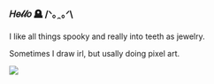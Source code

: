 ### 𝐻𝑒𝓁𝓁𝑜 🪦 /ᐠ｡ꞈ｡ᐟ\

I like all things spooky and really into teeth as jewelry.

Sometimes I draw irl, but usally doing pixel art.

<!--
**chaottic/chaottic** is a ✨ _special_ ✨ repository because its `README.md` (this file) appears on your GitHub profile.

Here are some ideas to get you started:

- 🔭 I’m currently working on ...
- 🌱 I’m currently learning ...
- 👯 I’m looking to collaborate on ...
- 🤔 I’m looking for help with ...
- 💬 Ask me about ...
- 📫 How to reach me: ...
- 😄 Pronouns: ...
- ⚡ Fun fact: ...
-->


<a href="https://github-readme-stats.vercel.app/api?username=chaottic&show_icons=true&theme=vue-dark">
  <img align="center" src="https://github-readme-stats.vercel.app/api?username=chaottic&show_icons=true&include_all_commits=true&count_private=true&theme=darcula" />
</a>

</br>
</br>

